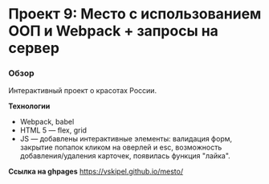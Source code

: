 # Проект 9: Место с использованием ООП и Webpack + запросы на сервер

### Обзор
Интерактивный проект о красотах России.

**Технологии**
* Webpack, babel
* HTML 5 — flex, grid
* JS — добавлены интерактивные элементы: валидация форм, закрытие попапок кликом на оверлей и esc, возможность добавления/удаления карточек, появилась функция "лайка".

**Ссылка на ghpages**
https://vskipel.github.io/mesto/


